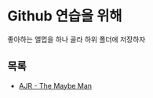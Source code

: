 # Github 연습을 위해

좋아하는 앨멉을 하나 골라 하위 폴더에 저장하자

##  목록

- [AJR - The Maybe Man](the-maybe-man/README.md)
